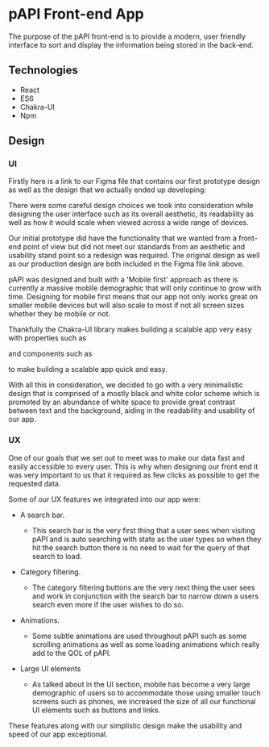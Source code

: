 # pAPI Front-end App

The purpose of the pAPI front-end is to provide a modern, user friendly interface to sort and display the information being stored in the back-end.



## Technologies

- React
- ES6
- Chakra-UI
- Npm



## Design

### UI

Firstly here is a link to our Figma file that contains our first prototype design as well as the design that we actually ended up developing:

[Design Files]: https://www.figma.com/file/jvhjc2HCBYN8FFp2c0OEwT/pAPI?node-id=0%3A1

There were some careful design choices we took into consideration while designing the user interface such as its overall aesthetic, its readability as well as how it would scale when viewed across a wide range of devices.

Our initial prototype did have the functionality that we wanted from a front-end point of view but did not meet our standards from an aesthetic and usability stand point so a redesign was required. The original design as well as our production design are both included in the Figma file link above.

pAPI was designed and built with a 'Mobile first' approach as there is currently a massive mobile demographic that will only continue to grow with time. Designing for mobile first means that our app not only works great on smaller mobile devices but will also scale to most if not all screen sizes whether they be mobile or not.

Thankfully the Chakra-UI library makes building a scalable app very easy with properties such as

[Breakpoints]: https://chakra-ui.com/docs/styled-system/theming/theme#breakpoints

and components such as

[Grid]: https://chakra-ui.com/docs/components/layout/grid

to make building a scalable app quick and easy.

With all this in consideration, we decided to go with a very minimalistic design that is comprised of a mostly black and white color scheme which is promoted by an abundance of white space to provide great contrast between text and the background, aiding in the readability and usability of our app.

### UX

One of our goals that we set out to meet was to make our data fast and easily accessible to every user. This is why when designing our front end it was very important to us that it required as few clicks as possible to get the requested data.

Some of our UX features we integrated into our app were:

- A search bar.
  - This search bar is the very first thing that a user sees when visiting pAPI and is auto searching with state as the user types so when they hit the search button there is no need to wait for the query of that search to load.

- Category filtering.
  - The category filtering buttons are the very next thing the user sees and work in conjunction with the search bar to narrow down a users search even more if the user wishes to do so.

- Animations.
  - Some subtle animations are used throughout pAPI such as some scrolling animations as well as some loading animations which really add to the QOL of pAPI.
- Large UI elements
  - As talked about in the UI section, mobile has become a very large demographic of users so to accommodate those using smaller touch screens such as phones, we increased the size of all our functional UI elements such as buttons and links.

These features along with our simplistic design make the usability and speed of our app exceptional.
